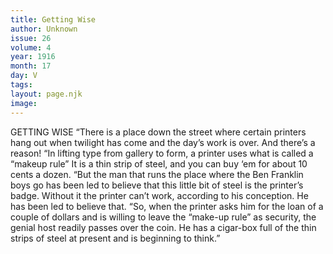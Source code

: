 ```yaml
---
title: Getting Wise
author: Unknown
issue: 26
volume: 4
year: 1916
month: 17
day: V
tags:
layout: page.njk
image:
---
```

GETTING WISE      “There is a place down the street where certain printers hang out when twilight has come and the day’s work is over. And there’s a reason!      “In lifting type from gallery to form, a printer uses what is called a “makeup rule” It is a thin strip of steel, and you can buy ‘em for about 10 cents a dozen.      “But the man that runs the place where the Ben Franklin boys go has been led to believe that this little bit of steel is the printer’s badge. Without it the printer can’t work, according to his conception. He has been led to believe that.      “So, when the printer asks him for the loan of a couple of dollars and is willing to leave the “make-up rule” as security, the genial host readily passes over the coin. He has a cigar-box full of the thin strips of steel at present and is beginning to think.” 


